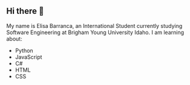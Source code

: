 ## Hi there 👋

My name is Elisa Barranca, an International Student currently studying Software Engineering at Brigham Young University Idaho.
I am learning about:

- Python
- JavaScript
- C#
- HTML
- CSS
